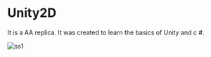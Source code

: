 # Unity2D

It is a AA replica. It was created to learn the basics of Unity and c #.

![ss1](https://im2.ezgif.com/tmp/ezgif-2-40743fbd2e25.gif)